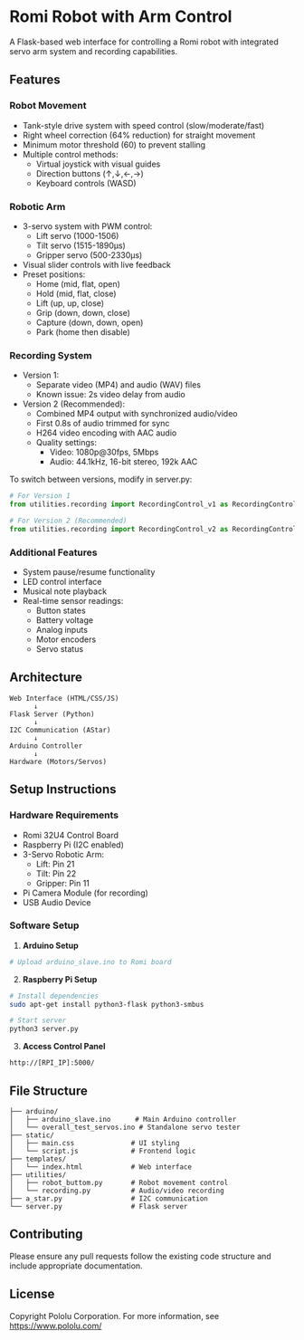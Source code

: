 # Romi Robot with Arm Control

A Flask-based web interface for controlling a Romi robot with integrated servo arm system and recording capabilities.

## Features

### Robot Movement
- Tank-style drive system with speed control (slow/moderate/fast)
- Right wheel correction (64% reduction) for straight movement
- Minimum motor threshold (60) to prevent stalling
- Multiple control methods:
  - Virtual joystick with visual guides
  - Direction buttons (↑,↓,←,→)
  - Keyboard controls (WASD)

### Robotic Arm
- 3-servo system with PWM control:
  - Lift servo (1000-1506)
  - Tilt servo (1515-1890μs)
  - Gripper servo (500-2330μs)
- Visual slider controls with live feedback
- Preset positions:
  - Home (mid, flat, open)
  - Hold (mid, flat, close)
  - Lift (up, up, close)
  - Grip (down, down, close) 
  - Capture (down, down, open)
  - Park (home then disable)

### Recording System
- Version 1:
  - Separate video (MP4) and audio (WAV) files
  - Known issue: 2s video delay from audio
- Version 2 (Recommended):
  - Combined MP4 output with synchronized audio/video
  - First 0.8s of audio trimmed for sync
  - H264 video encoding with AAC audio
  - Quality settings:
    - Video: 1080p@30fps, 5Mbps
    - Audio: 44.1kHz, 16-bit stereo, 192k AAC

To switch between versions, modify in server.py:

```python
# For Version 1
from utilities.recording import RecordingControl_v1 as RecordingControl

# For Version 2 (Recommended)
from utilities.recording import RecordingControl_v2 as RecordingControl
```

### Additional Features
- System pause/resume functionality
- LED control interface
- Musical note playback
- Real-time sensor readings:
  - Button states
  - Battery voltage
  - Analog inputs
  - Motor encoders
  - Servo status

## Architecture

```
Web Interface (HTML/CSS/JS)
      ↓
Flask Server (Python)
      ↓
I2C Communication (AStar)
      ↓
Arduino Controller
      ↓
Hardware (Motors/Servos)
```

## Setup Instructions

### Hardware Requirements
- Romi 32U4 Control Board
- Raspberry Pi (I2C enabled)
- 3-Servo Robotic Arm:
  - Lift: Pin 21
  - Tilt: Pin 22
  - Gripper: Pin 11
- Pi Camera Module (for recording)
- USB Audio Device

### Software Setup

1. **Arduino Setup**
```bash
# Upload arduino_slave.ino to Romi board
```

2. **Raspberry Pi Setup**
```bash
# Install dependencies
sudo apt-get install python3-flask python3-smbus

# Start server
python3 server.py
```

3. **Access Control Panel**
```
http://[RPI_IP]:5000/
```

## File Structure

```
├── arduino/
│   ├── arduino_slave.ino      # Main Arduino controller
│   └── overall_test_servos.ino # Standalone servo tester
├── static/
│   ├── main.css              # UI styling
│   └── script.js             # Frontend logic
├── templates/
│   └── index.html            # Web interface
├── utilities/
│   ├── robot_buttom.py       # Robot movement control
│   └── recording.py          # Audio/video recording
├── a_star.py                 # I2C communication
└── server.py                 # Flask server
```

## Contributing

Please ensure any pull requests follow the existing code structure and include appropriate documentation.

## License

Copyright Pololu Corporation. For more information, see https://www.pololu.com/
